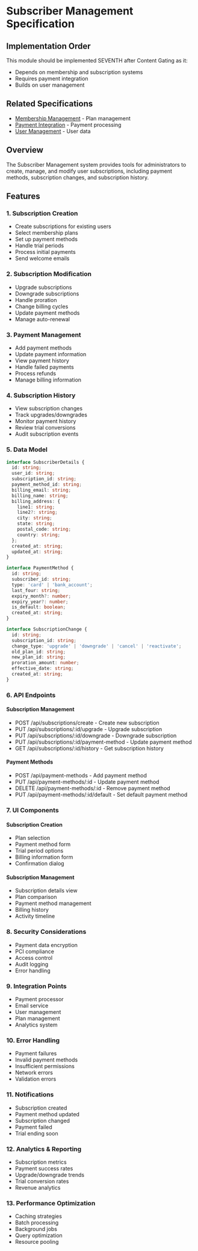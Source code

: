 # Subscriber Management Specification

## Implementation Order
This module should be implemented SEVENTH after Content Gating as it:
- Depends on membership and subscription systems
- Requires payment integration
- Builds on user management

## Related Specifications
- [Membership Management](./membership-management.md) - Plan management
- [Payment Integration](./payment-integration.md) - Payment processing
- [User Management](./user-management.md) - User data

## Overview
The Subscriber Management system provides tools for administrators to create, manage, and modify user subscriptions, including payment methods, subscription changes, and subscription history.

## Features

### 1. Subscription Creation
- Create subscriptions for existing users
- Select membership plans
- Set up payment methods
- Handle trial periods
- Process initial payments
- Send welcome emails

### 2. Subscription Modification
- Upgrade subscriptions
- Downgrade subscriptions
- Handle proration
- Change billing cycles
- Update payment methods
- Manage auto-renewal

### 3. Payment Management
- Add payment methods
- Update payment information
- View payment history
- Handle failed payments
- Process refunds
- Manage billing information

### 4. Subscription History
- View subscription changes
- Track upgrades/downgrades
- Monitor payment history
- Review trial conversions
- Audit subscription events

### 5. Data Model

```typescript
interface SubscriberDetails {
  id: string;
  user_id: string;
  subscription_id: string;
  payment_method_id: string;
  billing_email: string;
  billing_name: string;
  billing_address: {
    line1: string;
    line2?: string;
    city: string;
    state: string;
    postal_code: string;
    country: string;
  };
  created_at: string;
  updated_at: string;
}

interface PaymentMethod {
  id: string;
  subscriber_id: string;
  type: 'card' | 'bank_account';
  last_four: string;
  expiry_month?: number;
  expiry_year?: number;
  is_default: boolean;
  created_at: string;
}

interface SubscriptionChange {
  id: string;
  subscription_id: string;
  change_type: 'upgrade' | 'downgrade' | 'cancel' | 'reactivate';
  old_plan_id: string;
  new_plan_id: string;
  proration_amount: number;
  effective_date: string;
  created_at: string;
}
```

### 6. API Endpoints

#### Subscription Management
- POST /api/subscriptions/create - Create new subscription
- PUT /api/subscriptions/:id/upgrade - Upgrade subscription
- PUT /api/subscriptions/:id/downgrade - Downgrade subscription
- PUT /api/subscriptions/:id/payment-method - Update payment method
- GET /api/subscriptions/:id/history - Get subscription history

#### Payment Methods
- POST /api/payment-methods - Add payment method
- PUT /api/payment-methods/:id - Update payment method
- DELETE /api/payment-methods/:id - Remove payment method
- PUT /api/payment-methods/:id/default - Set default payment method

### 7. UI Components

#### Subscription Creation
- Plan selection
- Payment method form
- Trial period options
- Billing information form
- Confirmation dialog

#### Subscription Management
- Subscription details view
- Plan comparison
- Payment method management
- Billing history
- Activity timeline

### 8. Security Considerations
- Payment data encryption
- PCI compliance
- Access control
- Audit logging
- Error handling

### 9. Integration Points
- Payment processor
- Email service
- User management
- Plan management
- Analytics system

### 10. Error Handling
- Payment failures
- Invalid payment methods
- Insufficient permissions
- Network errors
- Validation errors

### 11. Notifications
- Subscription created
- Payment method updated
- Subscription changed
- Payment failed
- Trial ending soon

### 12. Analytics & Reporting
- Subscription metrics
- Payment success rates
- Upgrade/downgrade trends
- Trial conversion rates
- Revenue analytics

### 13. Performance Optimization
- Caching strategies
- Batch processing
- Background jobs
- Query optimization
- Resource pooling